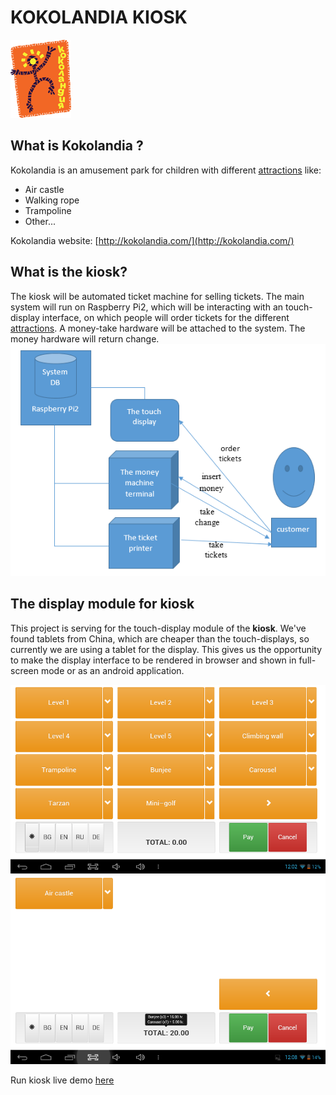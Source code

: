 # KOKOLANDIA KIOSK
![Screenshot 1](readme/kokolandia.png)
## What is Kokolandia ?

Kokolandia is an amusement park for children with different <u>attractions</u> like:
- Air castle
- Walking rope
- Trampoline
- Other...

Kokolandia website: [http://kokolandia.com/](http://kokolandia.com/)

## What is the kiosk?

The kiosk will be automated ticket machine for selling tickets. The main system will run on Raspberry Pi2, which will be
interacting with an touch-display interface, on which people will order tickets for the different <u>attractions</u>.
A money-take hardware will be attached to the system. The money hardware will return change.
![Screenshot 1](readme/schema.png)	

## The display module for kiosk

This project is serving for the touch-display module of the **kiosk**. We've found tablets from China, 
which are cheaper than the touch-displays, so currently we are using a tablet for the display. This gives us the
opportunity to make the display interface to be rendered in browser and shown in full-screen mode or as an android
application.

![Screenshot 1](readme/screenshot_01.png)  ![Screenshot 2](readme/screenshot_02.png)


Run kiosk live demo [here](http://www.viki3d.com/demos/kiosk)